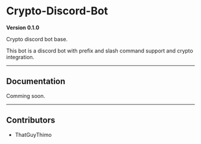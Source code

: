 # Crypto-Discord-Bot

**Version 0.1.0**

Crypto discord bot base.

This bot is a discord bot with prefix and slash command support and crypto integration.

---
## Documentation
Comming soon.

---
## Contributors

- ThatGuyThimo
